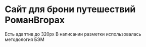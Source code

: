 # Сайт для брони путешествий РоманВгорах

Есть адаптив до 320px
В написании разметки использовалась методология БЭМ

